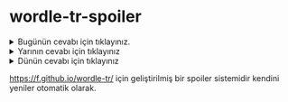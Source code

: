 # wordle-tr-spoiler

<details>
  <summary>Bugünün cevabı için tıklayınız.</summary>
  <br>
    <b> milli </b>
</details>

<details>
  <summary>Yarının cevabı için tıklayınız</summary>
  <br>
   <b> terek </b>
</details>

<details>
  <summary>Dünün cevabı için tıklayınız </summary>
  <br>
  <b> yeşil </b>
</details>

https://f.github.io/wordle-tr/ için geliştirilmiş bir spoiler sistemidir kendini yeniler otomatik olarak.

